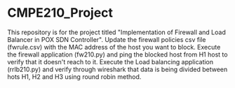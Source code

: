 # CMPE210_Project
This repository is for the project titled "Implementation of Firewall and Load Balancer in POX SDN Controller".
Update the firewall policies csv file (fwrule.csv) with the MAC address of the host you want to block.
Execute the firewall application (fw210.py) and ping the blocked host from H1 host to verify that it doesn't reach to it.
Execute the Load balancing application (rrlb210.py) and verify through wireshark that data is being divided between hots H1, H2 and H3 using round robin method.
